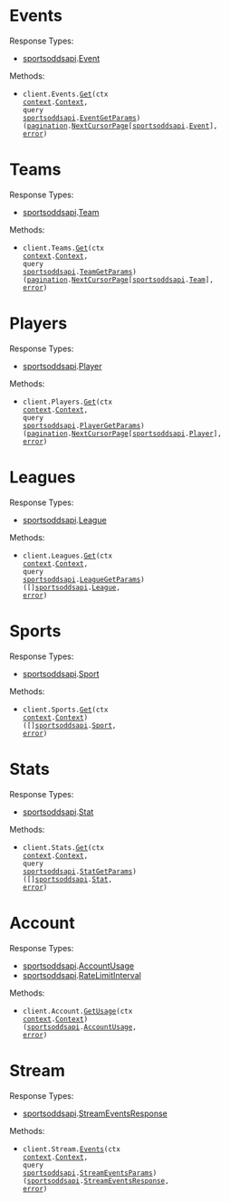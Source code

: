 # Events

Response Types:

- <a href="https://pkg.go.dev/github.com/SportsGameOdds/sports-odds-api-go">sportsoddsapi</a>.<a href="https://pkg.go.dev/github.com/SportsGameOdds/sports-odds-api-go#Event">Event</a>

Methods:

- <code title="get /events/">client.Events.<a href="https://pkg.go.dev/github.com/SportsGameOdds/sports-odds-api-go#EventService.Get">Get</a>(ctx <a href="https://pkg.go.dev/context">context</a>.<a href="https://pkg.go.dev/context#Context">Context</a>, query <a href="https://pkg.go.dev/github.com/SportsGameOdds/sports-odds-api-go">sportsoddsapi</a>.<a href="https://pkg.go.dev/github.com/SportsGameOdds/sports-odds-api-go#EventGetParams">EventGetParams</a>) (<a href="https://pkg.go.dev/github.com/SportsGameOdds/sports-odds-api-go/packages/pagination">pagination</a>.<a href="https://pkg.go.dev/github.com/SportsGameOdds/sports-odds-api-go/packages/pagination#NextCursorPage">NextCursorPage</a>[<a href="https://pkg.go.dev/github.com/SportsGameOdds/sports-odds-api-go">sportsoddsapi</a>.<a href="https://pkg.go.dev/github.com/SportsGameOdds/sports-odds-api-go#Event">Event</a>], <a href="https://pkg.go.dev/builtin#error">error</a>)</code>

# Teams

Response Types:

- <a href="https://pkg.go.dev/github.com/SportsGameOdds/sports-odds-api-go">sportsoddsapi</a>.<a href="https://pkg.go.dev/github.com/SportsGameOdds/sports-odds-api-go#Team">Team</a>

Methods:

- <code title="get /teams/">client.Teams.<a href="https://pkg.go.dev/github.com/SportsGameOdds/sports-odds-api-go#TeamService.Get">Get</a>(ctx <a href="https://pkg.go.dev/context">context</a>.<a href="https://pkg.go.dev/context#Context">Context</a>, query <a href="https://pkg.go.dev/github.com/SportsGameOdds/sports-odds-api-go">sportsoddsapi</a>.<a href="https://pkg.go.dev/github.com/SportsGameOdds/sports-odds-api-go#TeamGetParams">TeamGetParams</a>) (<a href="https://pkg.go.dev/github.com/SportsGameOdds/sports-odds-api-go/packages/pagination">pagination</a>.<a href="https://pkg.go.dev/github.com/SportsGameOdds/sports-odds-api-go/packages/pagination#NextCursorPage">NextCursorPage</a>[<a href="https://pkg.go.dev/github.com/SportsGameOdds/sports-odds-api-go">sportsoddsapi</a>.<a href="https://pkg.go.dev/github.com/SportsGameOdds/sports-odds-api-go#Team">Team</a>], <a href="https://pkg.go.dev/builtin#error">error</a>)</code>

# Players

Response Types:

- <a href="https://pkg.go.dev/github.com/SportsGameOdds/sports-odds-api-go">sportsoddsapi</a>.<a href="https://pkg.go.dev/github.com/SportsGameOdds/sports-odds-api-go#Player">Player</a>

Methods:

- <code title="get /players/">client.Players.<a href="https://pkg.go.dev/github.com/SportsGameOdds/sports-odds-api-go#PlayerService.Get">Get</a>(ctx <a href="https://pkg.go.dev/context">context</a>.<a href="https://pkg.go.dev/context#Context">Context</a>, query <a href="https://pkg.go.dev/github.com/SportsGameOdds/sports-odds-api-go">sportsoddsapi</a>.<a href="https://pkg.go.dev/github.com/SportsGameOdds/sports-odds-api-go#PlayerGetParams">PlayerGetParams</a>) (<a href="https://pkg.go.dev/github.com/SportsGameOdds/sports-odds-api-go/packages/pagination">pagination</a>.<a href="https://pkg.go.dev/github.com/SportsGameOdds/sports-odds-api-go/packages/pagination#NextCursorPage">NextCursorPage</a>[<a href="https://pkg.go.dev/github.com/SportsGameOdds/sports-odds-api-go">sportsoddsapi</a>.<a href="https://pkg.go.dev/github.com/SportsGameOdds/sports-odds-api-go#Player">Player</a>], <a href="https://pkg.go.dev/builtin#error">error</a>)</code>

# Leagues

Response Types:

- <a href="https://pkg.go.dev/github.com/SportsGameOdds/sports-odds-api-go">sportsoddsapi</a>.<a href="https://pkg.go.dev/github.com/SportsGameOdds/sports-odds-api-go#League">League</a>

Methods:

- <code title="get /leagues/">client.Leagues.<a href="https://pkg.go.dev/github.com/SportsGameOdds/sports-odds-api-go#LeagueService.Get">Get</a>(ctx <a href="https://pkg.go.dev/context">context</a>.<a href="https://pkg.go.dev/context#Context">Context</a>, query <a href="https://pkg.go.dev/github.com/SportsGameOdds/sports-odds-api-go">sportsoddsapi</a>.<a href="https://pkg.go.dev/github.com/SportsGameOdds/sports-odds-api-go#LeagueGetParams">LeagueGetParams</a>) ([]<a href="https://pkg.go.dev/github.com/SportsGameOdds/sports-odds-api-go">sportsoddsapi</a>.<a href="https://pkg.go.dev/github.com/SportsGameOdds/sports-odds-api-go#League">League</a>, <a href="https://pkg.go.dev/builtin#error">error</a>)</code>

# Sports

Response Types:

- <a href="https://pkg.go.dev/github.com/SportsGameOdds/sports-odds-api-go">sportsoddsapi</a>.<a href="https://pkg.go.dev/github.com/SportsGameOdds/sports-odds-api-go#Sport">Sport</a>

Methods:

- <code title="get /sports/">client.Sports.<a href="https://pkg.go.dev/github.com/SportsGameOdds/sports-odds-api-go#SportService.Get">Get</a>(ctx <a href="https://pkg.go.dev/context">context</a>.<a href="https://pkg.go.dev/context#Context">Context</a>) ([]<a href="https://pkg.go.dev/github.com/SportsGameOdds/sports-odds-api-go">sportsoddsapi</a>.<a href="https://pkg.go.dev/github.com/SportsGameOdds/sports-odds-api-go#Sport">Sport</a>, <a href="https://pkg.go.dev/builtin#error">error</a>)</code>

# Stats

Response Types:

- <a href="https://pkg.go.dev/github.com/SportsGameOdds/sports-odds-api-go">sportsoddsapi</a>.<a href="https://pkg.go.dev/github.com/SportsGameOdds/sports-odds-api-go#Stat">Stat</a>

Methods:

- <code title="get /stats/">client.Stats.<a href="https://pkg.go.dev/github.com/SportsGameOdds/sports-odds-api-go#StatService.Get">Get</a>(ctx <a href="https://pkg.go.dev/context">context</a>.<a href="https://pkg.go.dev/context#Context">Context</a>, query <a href="https://pkg.go.dev/github.com/SportsGameOdds/sports-odds-api-go">sportsoddsapi</a>.<a href="https://pkg.go.dev/github.com/SportsGameOdds/sports-odds-api-go#StatGetParams">StatGetParams</a>) ([]<a href="https://pkg.go.dev/github.com/SportsGameOdds/sports-odds-api-go">sportsoddsapi</a>.<a href="https://pkg.go.dev/github.com/SportsGameOdds/sports-odds-api-go#Stat">Stat</a>, <a href="https://pkg.go.dev/builtin#error">error</a>)</code>

# Account

Response Types:

- <a href="https://pkg.go.dev/github.com/SportsGameOdds/sports-odds-api-go">sportsoddsapi</a>.<a href="https://pkg.go.dev/github.com/SportsGameOdds/sports-odds-api-go#AccountUsage">AccountUsage</a>
- <a href="https://pkg.go.dev/github.com/SportsGameOdds/sports-odds-api-go">sportsoddsapi</a>.<a href="https://pkg.go.dev/github.com/SportsGameOdds/sports-odds-api-go#RateLimitInterval">RateLimitInterval</a>

Methods:

- <code title="get /account/usage">client.Account.<a href="https://pkg.go.dev/github.com/SportsGameOdds/sports-odds-api-go#AccountService.GetUsage">GetUsage</a>(ctx <a href="https://pkg.go.dev/context">context</a>.<a href="https://pkg.go.dev/context#Context">Context</a>) (<a href="https://pkg.go.dev/github.com/SportsGameOdds/sports-odds-api-go">sportsoddsapi</a>.<a href="https://pkg.go.dev/github.com/SportsGameOdds/sports-odds-api-go#AccountUsage">AccountUsage</a>, <a href="https://pkg.go.dev/builtin#error">error</a>)</code>

# Stream

Response Types:

- <a href="https://pkg.go.dev/github.com/SportsGameOdds/sports-odds-api-go">sportsoddsapi</a>.<a href="https://pkg.go.dev/github.com/SportsGameOdds/sports-odds-api-go#StreamEventsResponse">StreamEventsResponse</a>

Methods:

- <code title="get /stream/events">client.Stream.<a href="https://pkg.go.dev/github.com/SportsGameOdds/sports-odds-api-go#StreamService.Events">Events</a>(ctx <a href="https://pkg.go.dev/context">context</a>.<a href="https://pkg.go.dev/context#Context">Context</a>, query <a href="https://pkg.go.dev/github.com/SportsGameOdds/sports-odds-api-go">sportsoddsapi</a>.<a href="https://pkg.go.dev/github.com/SportsGameOdds/sports-odds-api-go#StreamEventsParams">StreamEventsParams</a>) (<a href="https://pkg.go.dev/github.com/SportsGameOdds/sports-odds-api-go">sportsoddsapi</a>.<a href="https://pkg.go.dev/github.com/SportsGameOdds/sports-odds-api-go#StreamEventsResponse">StreamEventsResponse</a>, <a href="https://pkg.go.dev/builtin#error">error</a>)</code>
